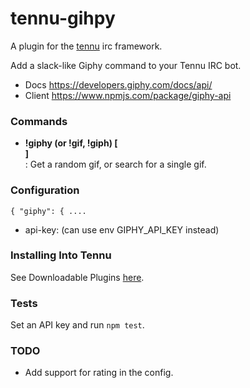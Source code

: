 # tennu-gihpy

A plugin for the [tennu](https://github.com/Tennu/tennu) irc framework.

Add a slack-like Giphy command to your Tennu IRC bot.

- Docs https://developers.giphy.com/docs/api/
- Client https://www.npmjs.com/package/giphy-api

### Commands

- **!giphy (or !gif, !giph) [<search query>]**: Get a random gif, or search for a single gif.

### Configuration

`{ "giphy": { .... `
- api-key: (can use env GIPHY_API_KEY instead)

### Installing Into Tennu

See Downloadable Plugins [here](https://tennu.github.io/plugins/).

### Tests

Set an API key and run `npm test`.


### TODO

- Add support for rating in the config.